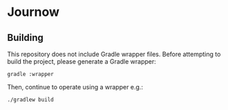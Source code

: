 # Journow

## Building
This repository does not include Gradle wrapper files.
Before attempting to build the project, please generate a Gradle wrapper:
```
gradle :wrapper
```

Then, continue to operate using a wrapper e.g.:
```
./gradlew build
```